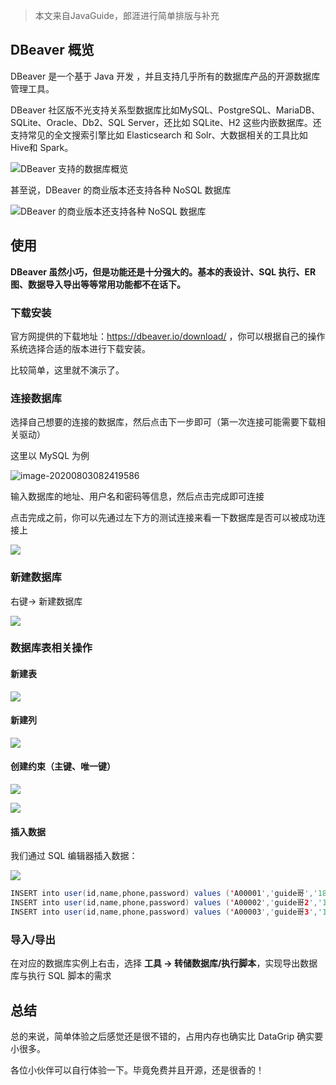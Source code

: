 > 本文来自JavaGuide，郎涯进行简单排版与补充

## DBeaver 概览

DBeaver 是一个基于 Java 开发 ，并且支持几乎所有的数据库产品的开源数据库管理工具。

DBeaver 社区版不光支持关系型数据库比如MySQL、PostgreSQL、MariaDB、SQLite、Oracle、Db2、SQL Server，还比如 SQLite、H2 这些内嵌数据库。还支持常见的全文搜索引擎比如 Elasticsearch 和 Solr、大数据相关的工具比如 Hive和 Spark。

![DBeaver 支持的数据库概览](https://img-note.langyastudio.com/202206061535137.jpeg?x-oss-process=style/watermark)

甚至说，DBeaver 的商业版本还支持各种 NoSQL  数据库

![DBeaver 的商业版本还支持各种 NoSQL  数据库](https://img-note.langyastudio.com/202206061535754.png?x-oss-process=style/watermark)



## 使用

**DBeaver 虽然小巧，但是功能还是十分强大的。基本的表设计、SQL 执行、ER 图、数据导入导出等等常用功能都不在话下。**



### 下载安装

官方网提供的下载地址：https://dbeaver.io/download/ ，你可以根据自己的操作系统选择合适的版本进行下载安装。

比较简单，这里就不演示了。



### 连接数据库

选择自己想要的连接的数据库，然后点击下一步即可（第一次连接可能需要下载相关驱动）

这里以 MySQL 为例

![image-20200803082419586](https://img-note.langyastudio.com/202206061539363.png?x-oss-process=style/watermark)

输入数据库的地址、用户名和密码等信息，然后点击完成即可连接

点击完成之前，你可以先通过左下方的测试连接来看一下数据库是否可以被成功连接上

![](https://img-note.langyastudio.com/202206061539489.png?x-oss-process=style/watermark)



### 新建数据库

右键-> 新建数据库

![](https://img-note.langyastudio.com/202206061539014.png?x-oss-process=style/watermark)



### 数据库表相关操作

#### 新建表

![](https://img-note.langyastudio.com/202206061539765.png?x-oss-process=style/watermark)

#### 新建列

![](https://img-note.langyastudio.com/202206061539706.png?x-oss-process=style/watermark)



#### 创建约束（主键、唯一键）

![](https://img-note.langyastudio.com/202206061539804.png?x-oss-process=style/watermark)

![](https://img-note.langyastudio.com/202206061539654.png?x-oss-process=style/watermark)



#### 插入数据

我们通过 SQL 编辑器插入数据：

![](https://img-note.langyastudio.com/202206061539895.png?x-oss-process=style/watermark)

```java
INSERT into user(id,name,phone,password) values ('A00001','guide哥','181631312315','123456'); 
INSERT into user(id,name,phone,password) values ('A00002','guide哥2','181631312313','123456');
INSERT into user(id,name,phone,password) values ('A00003','guide哥3','181631312312','123456');
```



### 导入/导出

在对应的数据库实例上右击，选择 **工具 -> 转储数据库/执行脚本**，实现导出数据库与执行 SQL 脚本的需求



## 总结

总的来说，简单体验之后感觉还是很不错的，占用内存也确实比 DataGrip 确实要小很多。

各位小伙伴可以自行体验一下。毕竟免费并且开源，还是很香的！



